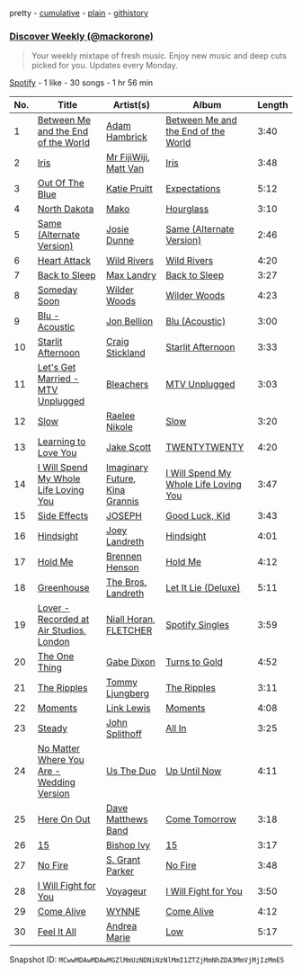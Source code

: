 pretty - [cumulative](/playlists/cumulative/37i9dQZEVXcRuMXvgjbNNg.md) - [plain](/playlists/plain/37i9dQZEVXcRuMXvgjbNNg) - [githistory](https://github.githistory.xyz/mackorone/spotify-playlist-archive/blob/main/playlists/plain/37i9dQZEVXcRuMXvgjbNNg)

### [Discover Weekly \(@mackorone\)](https://open.spotify.com/playlist/37i9dQZEVXcRuMXvgjbNNg)

> Your weekly mixtape of fresh music\. Enjoy new music and deep cuts picked for you\. Updates every Monday.

[Spotify](https://open.spotify.com/user/spotify) - 1 like - 30 songs - 1 hr 56 min

| No. | Title | Artist(s) | Album | Length |
|---|---|---|---|---|
| 1 | [Between Me and the End of the World](https://open.spotify.com/track/3bhBatnfRsl9Qj93yTDYkV) | [Adam Hambrick](https://open.spotify.com/artist/5KGZH5Opah1A66dZ2TuWAX) | [Between Me and the End of the World](https://open.spotify.com/album/2wZNYhOwy0qiKp479sud1G) | 3:40 |
| 2 | [Iris](https://open.spotify.com/track/7qDuDGkw8JPYYmoL87W54T) | [Mr FijiWiji](https://open.spotify.com/artist/2uEo8Rajpdz1AqineCVLHq), [Matt Van](https://open.spotify.com/artist/6pw4nmjxQHpyKWUBQi4SSz) | [Iris](https://open.spotify.com/album/0GfU5aWNmklw9nxuNYjxpT) | 3:48 |
| 3 | [Out Of The Blue](https://open.spotify.com/track/3aV4xJGmhJHnyRhnzx5iHE) | [Katie Pruitt](https://open.spotify.com/artist/1c5w8KrxGwq44fxM5lGB4s) | [Expectations](https://open.spotify.com/album/1v30ZLtb2nYIWqDto4GuIP) | 5:12 |
| 4 | [North Dakota](https://open.spotify.com/track/2l70NKAySm5pCzRAZxzPbn) | [Mako](https://open.spotify.com/artist/0Ye4nfYAA91T1X56gnlXAA) | [Hourglass](https://open.spotify.com/album/2j2U3SyYuAraU6ax4bztHv) | 3:10 |
| 5 | [Same \(Alternate Version\)](https://open.spotify.com/track/6fxBOlJyQVtgz0JZjWENmc) | [Josie Dunne](https://open.spotify.com/artist/2KgFtUjEtayfuximKppSAq) | [Same \(Alternate Version\)](https://open.spotify.com/album/3TnRhUHAVhKAK64bxBgVfd) | 2:46 |
| 6 | [Heart Attack](https://open.spotify.com/track/1rxB5KwQlyjYqmJU2ahy6V) | [Wild Rivers](https://open.spotify.com/artist/59sBwR0jPSTrbMtuTkRPN5) | [Wild Rivers](https://open.spotify.com/album/4SMbqvJenspMXbcPROZsVK) | 4:20 |
| 7 | [Back to Sleep](https://open.spotify.com/track/2Uq0noWIJXKwqKHKGM3Uvo) | [Max Landry](https://open.spotify.com/artist/0wJDbxpqtwjA2FxfU6KI0E) | [Back to Sleep](https://open.spotify.com/album/4WvKYLbKJ5ruGLfHwQp9te) | 3:27 |
| 8 | [Someday Soon](https://open.spotify.com/track/5xv9Shs68bVmUd9tiJSK8r) | [Wilder Woods](https://open.spotify.com/artist/26DytDdxKgr9N0tdrBSLs2) | [Wilder Woods](https://open.spotify.com/album/35rWm0QieUmTizxsC7dXnG) | 4:23 |
| 9 | [Blu \- Acoustic](https://open.spotify.com/track/2e7SEPyhuReSD8n9E1QOEq) | [Jon Bellion](https://open.spotify.com/artist/50JJSqHUf2RQ9xsHs0KMHg) | [Blu \(Acoustic\)](https://open.spotify.com/album/5bDUKo7gGyXWDkbLXai0gI) | 3:00 |
| 10 | [Starlit Afternoon](https://open.spotify.com/track/7IKwSGK9TCujwRbfhaqVr9) | [Craig Stickland](https://open.spotify.com/artist/6wBV2mHGWBe2Mz4jZJi21K) | [Starlit Afternoon](https://open.spotify.com/album/6rnqlc28MTOPYNStVg4x8I) | 3:33 |
| 11 | [Let's Get Married \- MTV Unplugged](https://open.spotify.com/track/2iXwSOUh4p9W6Vwpb3aq4h) | [Bleachers](https://open.spotify.com/artist/2eam0iDomRHGBypaDQLwWI) | [MTV Unplugged](https://open.spotify.com/album/5hxH5SSwxf6oObJB1KzS7J) | 3:03 |
| 12 | [Slow](https://open.spotify.com/track/0Xq3LcWXvUsrjWsncZsPyg) | [Raelee Nikole](https://open.spotify.com/artist/4ktrs83Hjyo4evbF4adTrb) | [Slow](https://open.spotify.com/album/6FBJERg0oPyYFPA3qf0lKg) | 3:20 |
| 13 | [Learning to Love You](https://open.spotify.com/track/6I059xHS6Tki2Oxq7TIpjy) | [Jake Scott](https://open.spotify.com/artist/0DxPHf2flBAcV2SnZPg3SV) | [TWENTYTWENTY](https://open.spotify.com/album/13j0Kg7NR6uwvE1TEXlNQi) | 4:20 |
| 14 | [I Will Spend My Whole Life Loving You](https://open.spotify.com/track/77enz5hl8RicxrbPB56VXQ) | [Imaginary Future](https://open.spotify.com/artist/470WlqN9HSRDGNaMufeHHF), [Kina Grannis](https://open.spotify.com/artist/7h4j9YTJJuAHzLCc3KCvYu) | [I Will Spend My Whole Life Loving You](https://open.spotify.com/album/3g1yz9GQMMswHeQrHQCm21) | 3:47 |
| 15 | [Side Effects](https://open.spotify.com/track/7l1JgKKbTh8n0o1ya4j67k) | [JOSEPH](https://open.spotify.com/artist/5Wfvw7rDz7HA6gE2z6QhqO) | [Good Luck, Kid](https://open.spotify.com/album/4Nz2TKH4snc8EZMhsMDjgi) | 3:43 |
| 16 | [Hindsight](https://open.spotify.com/track/5fwSSj17bjykPURKFa7god) | [Joey Landreth](https://open.spotify.com/artist/1n5S81eeVtaFs2vvo7p234) | [Hindsight](https://open.spotify.com/album/6xFehWkJ4Zedqzrhd1ID6c) | 4:01 |
| 17 | [Hold Me](https://open.spotify.com/track/3eoNkbxAbEAwjhWUNjvtZ6) | [Brennen Henson](https://open.spotify.com/artist/2rHL6EYRIhNpKppupGwW0o) | [Hold Me](https://open.spotify.com/album/1ieqb4b6E2KHdMT0iLxXcQ) | 4:12 |
| 18 | [Greenhouse](https://open.spotify.com/track/7qCmM0kn27d0NYmfA9vUge) | [The Bros\. Landreth](https://open.spotify.com/artist/7aW0i5ASfG998fHzkNDniL) | [Let It Lie \(Deluxe\)](https://open.spotify.com/album/0buMKnyiBGlfNVvbpvYUXp) | 5:11 |
| 19 | [Lover \- Recorded at Air Studios, London](https://open.spotify.com/track/3PgxWUQc4HJoQMj5Kp5Mcd) | [Niall Horan](https://open.spotify.com/artist/1Hsdzj7Dlq2I7tHP7501T4), [FLETCHER](https://open.spotify.com/artist/5qa31A9HySw3T7MKWI9bGg) | [Spotify Singles](https://open.spotify.com/album/6qU8mH51eBvwyqYgg2Wsui) | 3:59 |
| 20 | [The One Thing](https://open.spotify.com/track/4YIO90gmv9fivmtKjqI5B6) | [Gabe Dixon](https://open.spotify.com/artist/1EwStlJbpwWP3NBYmNzRPP) | [Turns to Gold](https://open.spotify.com/album/6fRMwmZx3zdjnVFsbcm4TQ) | 4:52 |
| 21 | [The Ripples](https://open.spotify.com/track/032iuQ0EkL4AuEiE3Enxe9) | [Tommy Ljungberg](https://open.spotify.com/artist/6tz16qPNjtg4GtiYq2ECbf) | [The Ripples](https://open.spotify.com/album/22D4GPyd1V0UP5VoTk4ozo) | 3:11 |
| 22 | [Moments](https://open.spotify.com/track/7LiJ0JzkwqfPUVS5mOHwBs) | [Link Lewis](https://open.spotify.com/artist/2aBpZ2C5sQ8eZuHG7xLEAt) | [Moments](https://open.spotify.com/album/6op5AV0Uy05zvjsJyp8IGX) | 4:08 |
| 23 | [Steady](https://open.spotify.com/track/7CC3LzxOmRrnQc2tpc6Mel) | [John Splithoff](https://open.spotify.com/artist/7A2x4Urpc4VKF1pb7qnNqD) | [All In](https://open.spotify.com/album/5ge9X7vQzrKCnaUxvheDYa) | 3:25 |
| 24 | [No Matter Where You Are \- Wedding Version](https://open.spotify.com/track/4HQr9UGqkHPzboqLb9J8pJ) | [Us The Duo](https://open.spotify.com/artist/3QGKsAfhZdldQCLuLjk6zl) | [Up Until Now](https://open.spotify.com/album/19gZPgtGwjEV5ewJwtGgMb) | 4:11 |
| 25 | [Here On Out](https://open.spotify.com/track/1p0R5cAQaMh7lM5Zt3X67h) | [Dave Matthews Band](https://open.spotify.com/artist/2TI7qyDE0QfyOlnbtfDo7L) | [Come Tomorrow](https://open.spotify.com/album/1Q6IYDePv0Dl8RXBnJ4jhy) | 3:18 |
| 26 | [15](https://open.spotify.com/track/66FmBx9jNIjm4WhTOPJMwi) | [Bishop Ivy](https://open.spotify.com/artist/2Iq2lTFLmxtdaYCmhRSMbb) | [15](https://open.spotify.com/album/1ukbsiFX0gLmoS5bCbMysd) | 3:17 |
| 27 | [No Fire](https://open.spotify.com/track/34LjJHd7uXQkcIxfyIwyRB) | [S\. Grant Parker](https://open.spotify.com/artist/304hr6QqFt0quQMSusf11M) | [No Fire](https://open.spotify.com/album/62QFqy1wIJhKoAOhWW0CjX) | 3:48 |
| 28 | [I Will Fight for You](https://open.spotify.com/track/2t6KMr9G0u4fy1FiDWn4lC) | [Voyageur](https://open.spotify.com/artist/4e96iK3tKVtBuCdQPjoik8) | [I Will Fight for You](https://open.spotify.com/album/67r2kDg2V0OVhCvleEgATZ) | 3:50 |
| 29 | [Come Alive](https://open.spotify.com/track/6SUr1F8tdHWV0T2BCX9Sri) | [WYNNE](https://open.spotify.com/artist/7MtZPIh0gpnInKFnXGcYDS) | [Come Alive](https://open.spotify.com/album/6bybZaHBc6hWnkMj71FS7h) | 4:12 |
| 30 | [Feel It All](https://open.spotify.com/track/1DUkoet7i3XENX3ukZnSr0) | [Andrea Marie](https://open.spotify.com/artist/5J59mmHP5QFfepuvMgL2gS) | [Low](https://open.spotify.com/album/2IeNCiNUv60xjYPqYVqBFB) | 5:17 |

Snapshot ID: `MCwwMDAwMDAwMGZlMmUzNDNiNzNlMmI1ZTZjMmNhZDA3MmVjMjIzMmE5`
